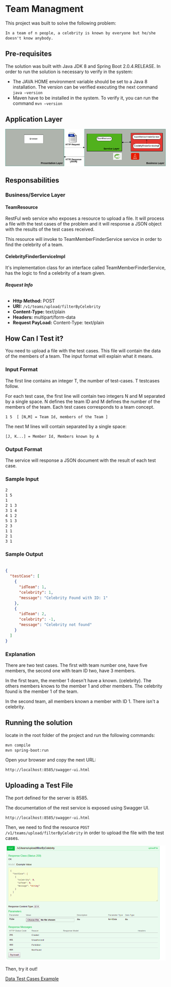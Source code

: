 # Team Managment

This project was built to solve the following problem:

```
In a team of n people, a celebrity is known by everyone but he/she doesn't know anybody.
```

## Pre-requisites

The solution was built with Java JDK 8 and Spring Boot 2.0.4.RELEASE. In order to run the solution is necessary to verify in the system:


* The JAVA HOME environment variable should be set to a Java 8 installation. The version can be verified executing the next command ```java –version```
* Maven have to be installed in the system. To verify it, you can run the command ```mvn –version```


## Application Layer

![Can't load](doc/application_layer.png)

## Responsabilities

### Business/Service Layer

#### TeamResource

RestFul web service who exposes a resource to upload a file. It will process a file with the test cases of the problem and it will response a JSON object with the results of the test cases received. 

This resource will invoke to TeamMemberFinderService service in order to find the celebrity of a team.

#### CelebrityFinderServiceImpl

It's implementation class for an interface called TeamMemberFinderService, has the logic to find a celebrity of a team given.

###### **Request Info**

+ **Http Method:** POST
+ **URI:**  ````/v1/teams/upload/filterByCelebrity````
+ **Content-Type:** text/plain
+ **Headers:**  multipart/form-data
+ **Request PayLoad:**  Content-Type: text/plain

## How Can I Test it?

You need to upload a file with the test cases. This file will contain the data of the members of a team. The input format will explain what it means.

### Input Format 

The first line contains an integer T, the number of test-cases. T testcases follow. 

For each test case, the first line will contain two integers N and M separated by a single space. N defines the team ID and M defines the number of the members of the team. Each test cases corresponds to a team concept.

```
1 5  [ [N,M] = Team Id, members of the Team ]
```

The next M lines will contain separated by a single space:

```
[J, K...] = Member Id, Members known by A
```

### Output Format 

The service will response a JSON document with the result of each test case. 

### Sample Input

```
2
1 5
1 
2 1 3
3 1 4
4 1 2
5 1 3
2 3
1 1
2 1
3 1
```

### Sample Output

```json

{
  "testCase": [
    {
      "idTeam": 1,
      "celebrity": 1,
      "message": "Celebrity Found with ID: 1"
    },
    {
      "idTeam": 2,
      "celebrity": -1,
      "message": "Celebrity not found"
    }
  ]
}
```

### Explanation

There are two test cases. The first with team number one, have five members, the second one with team ID two, have 3 members.

In the first team, the member 1 doesn't have a known. (celebrity). The others members knows to the member 1 and other members. The celebrity found is the member 1 of the team.

In the second team, all members known a member with ID 1. There isn't a celebrity.

## Running the solution

locate in the root folder of the project and run the following commands: 

```
mvn compile
mvn spring-boot:run
```

Open your browser and copy the next URL:

```
http://localhost:8585/swagger-ui.html
```

## Uploading a Test File


The port defined for the server is 8585.


The documentation of the rest service is exposed using Swagger UI.

```
http://localhost:8585/swagger-ui.html
```

Then, we need to find the resource ```POST /v1/teams/upload/filterByCelebrity``` in order to upload the file with the test cases.

![Can't load](doc/uploadfile_swagger.png)

Then, try it out!


[Data Test Cases Example](doc/data.txt)
